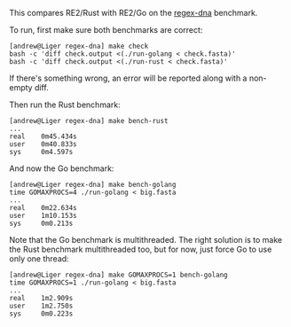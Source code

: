 This compares RE2/Rust with RE2/Go on the
[regex-dna](http://benchmarksgame.alioth.debian.org/u32/performance.php?test=regexdna)
benchmark.

To run, first make sure both benchmarks are correct:

```
[andrew@Liger regex-dna] make check
bash -c 'diff check.output <(./run-golang < check.fasta)'
bash -c 'diff check.output <(./run-rust < check.fasta)'
```

If there's something wrong, an error will be reported along with a non-empty
diff.

Then run the Rust benchmark:

```
[andrew@Liger regex-dna] make bench-rust
...
real    0m45.434s
user    0m40.833s
sys     0m4.597s
```

And now the Go benchmark:

```
[andrew@Liger regex-dna] make bench-golang
time GOMAXPROCS=4 ./run-golang < big.fasta
...
real    0m22.634s
user    1m10.153s
sys     0m0.213s
```

Note that the Go benchmark is multithreaded. The right solution is to make the
Rust benchmark multithreaded too, but for now, just force Go to use only one
thread:

```
[andrew@Liger regex-dna] make GOMAXPROCS=1 bench-golang
time GOMAXPROCS=1 ./run-golang < big.fasta
...
real    1m2.909s
user    1m2.750s
sys     0m0.223s
```

